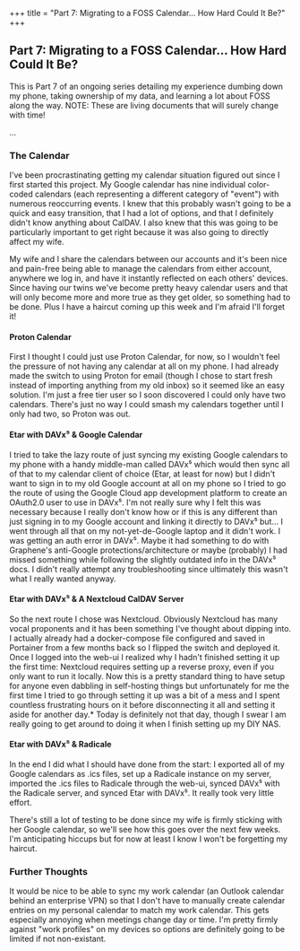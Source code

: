 +++
title = "Part 7: Migrating to a FOSS Calendar... How Hard Could It Be?"
+++

## Part 7: Migrating to a FOSS Calendar... How Hard Could It Be?

This is Part 7 of an ongoing series detailing my experience dumbing down my phone, taking ownership of my data, and learning a lot about FOSS along the way. NOTE: These are living documents that will surely change with time!

...

### The Calendar

I've been procrastinating getting my calendar situation figured out since I first started this project. My Google calendar has nine individual color-coded calendars (each representing a different category of "event") with numerous reoccurring events. I knew that this probably wasn't going to be a quick and easy transition, that I had a lot of options, and that I definitely didn't know anything about CalDAV. I also knew that this was going to be particularly important to get right because it was also going to directly affect my wife.

My wife and I share the calendars between our accounts and it's been nice and pain-free being able to manage the calendars from either account, anywhere we log in, and have it instantly reflected on each others' devices. Since having our twins we've become pretty heavy calendar users and that will only become more and more true as they get older, so something had to be done. Plus I have a haircut coming up this week and I'm afraid I'll forget it!

#### Proton Calendar
First I thought I could just use Proton Calendar, for now, so I wouldn't feel the pressure of not having any calendar at all on my phone. I had already made the switch to using Proton for email (though I chose to start fresh instead of importing anything from my old inbox) so it seemed like an easy solution. I'm just a free tier user so I soon discovered I could only have two calendars. There's just no way I could smash my calendars together until I only had two, so Proton was out.

#### Etar with DAVx⁵ & Google Calendar
I tried to take the lazy route of just syncing my existing Google calendars to my phone with a handy middle-man called DAVx⁵ which would then sync all of that to my calendar client of choice (Etar, at least for now) but I didn't want to sign in to my old Google account at all on my phone so I tried to go the route of using the Google Cloud app development platform to create an OAuth2.0 user to use in DAVx⁵. I'm not really sure why I felt this was necessary because I really don't know how or if this is any different than just signing in to my Google account and linking it directly to DAVx⁵ but... I went through all that on my not-yet-de-Google laptop and it didn't work. I was getting an auth error in DAVx⁵. Maybe it had something to do with Graphene's anti-Google protections/architecture or maybe (probably) I had missed something while following the slightly outdated info in the DAVx⁵ docs. I didn't really attempt any troubleshooting since ultimately this wasn't what I really wanted anyway.

#### Etar with DAVx⁵ & A Nextcloud CalDAV Server
So the next route I chose was Nextcloud. Obviously Nextcloud has many vocal proponents and it has been something I've thought about dipping into. I actually already had a docker-compose file configured and saved in Portainer from a few months back so I flipped the switch and deployed it. Once I logged into the web-ui I realized why I hadn't finished setting it up the first time: Nextcloud requires setting up a reverse proxy, even if you only want to run it locally. Now this is a pretty standard thing to have setup for anyone even dabbling in self-hosting things but unfortunately for me the first time I tried to go through setting it up was a bit of a mess and I spent countless frustrating hours on it before disconnecting it all and setting it aside for another day.* Today is definitely not that day, though I swear I am really going to get around to doing it when I finish setting up my DIY NAS.

#### Etar with DAVx⁵ & Radicale
In the end I did what I should have done from the start: I exported all of my Google calendars as .ics files, set up a Radicale instance on my server, imported the .ics files to Radicale through the web-ui, synced DAVx⁵ with the Radicale server, and synced Etar with DAVx⁵. It really took very little effort.

There's still a lot of testing to be done since my wife is firmly sticking with her Google calendar, so we'll see how this goes over the next few weeks. I'm anticipating hiccups but for now at least I know I won't be forgetting my haircut.

### Further Thoughts
It would be nice to be able to sync my work calendar (an Outlook calendar behind an enterprise VPN) so that I don't have to manually create calendar entries on my personal calendar to match my work calendar. This gets especially annoying when meetings change day or time. I'm pretty firmly against "work profiles" on my devices so options are definitely going to be limited if not non-existant.